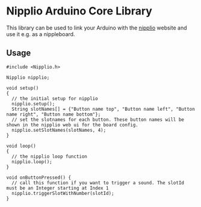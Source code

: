 # Nipplio Arduino Core Library

This library can be used to link your Arduino with the [nipplio](https://nipplio.web.app) website and use it e.g. as a nippleboard.

## Usage

```
#include <Nipplio.h>

Nipplio nipplio;

void setup()
{
  // the initial setup for nipplio
  nipplio.setup();
  String slotNames[] = {"Button name top", "Button name left", "Button name right", "Button name bottom"};
  // set the slotnames for each button. These button names will be shown in the nipplio web ui for the board config.
  nipplio.setSlotNames(slotNames, 4);
}

void loop()
{
  // the nipplio loop function
  nipplio.loop();
}

void onButtonPressed() {
  // call this function if you want to trigger a sound. The slotId must be an Integer starting at Index 1
  nipplio.triggerSlotWithNumber(slotId);
}

```
